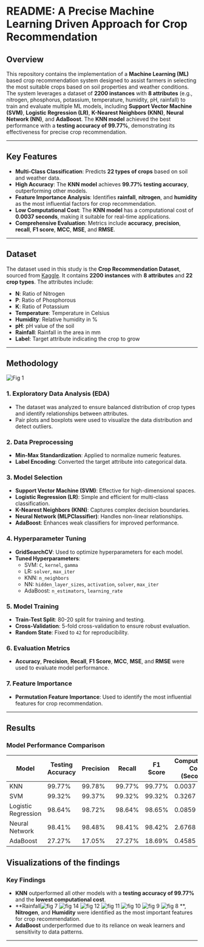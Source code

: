# README: A Precise Machine Learning Driven Approach for Crop Recommendation

## Overview
This repository contains the implementation of a **Machine Learning (ML)** based crop recommendation system designed to assist farmers in selecting the most suitable crops based on soil properties and weather conditions. The system leverages a dataset of **2200 instances** with **8 attributes** (e.g., nitrogen, phosphorus, potassium, temperature, humidity, pH, rainfall) to train and evaluate multiple ML models, including **Support Vector Machine (SVM)**, **Logistic Regression (LR)**, **K-Nearest Neighbors (KNN)**, **Neural Network (NN)**, and **AdaBoost**. The **KNN model** achieved the best performance with a **testing accuracy of 99.77%**, demonstrating its effectiveness for precise crop recommendation.

---

## Key Features
- **Multi-Class Classification**: Predicts **22 types of crops** based on soil and weather data.
- **High Accuracy**: The **KNN model** achieves **99.77% testing accuracy**, outperforming other models.
- **Feature Importance Analysis**: Identifies **rainfall**, **nitrogen**, and **humidity** as the most influential factors for crop recommendation.
- **Low Computational Cost**: The **KNN model** has a computational cost of **0.0037 seconds**, making it suitable for real-time applications.
- **Comprehensive Evaluation**: Metrics include **accuracy**, **precision**, **recall**, **F1 score**, **MCC**, **MSE**, and **RMSE**.

---

## Dataset
The dataset used in this study is the **Crop Recommendation Dataset**, sourced from [Kaggle](https://www.kaggle.com/datasets/atharvaingle/croprecommendation-dataset). It contains **2200 instances** with **8 attributes** and **22 crop types**. The attributes include:
- **N**: Ratio of Nitrogen
- **P**: Ratio of Phosphorous
- **K**: Ratio of Potassium
- **Temperature**: Temperature in Celsius
- **Humidity**: Relative humidity in %
- **pH**: pH value of the soil
- **Rainfall**: Rainfall in the area in mm
- **Label**: Target attribute indicating the crop to grow

---

## Methodology
![Fig 1](https://github.com/user-attachments/assets/3905557a-8ff4-4806-a342-f8ddef29041c)

### 1. **Exploratory Data Analysis (EDA)**
- The dataset was analyzed to ensure balanced distribution of crop types and identify relationships between attributes.
- Pair plots and boxplots were used to visualize the data distribution and detect outliers.

### 2. **Data Preprocessing**
- **Min-Max Standardization**: Applied to normalize numeric features.
- **Label Encoding**: Converted the target attribute into categorical data.

### 3. **Model Selection**
- **Support Vector Machine (SVM)**: Effective for high-dimensional spaces.
- **Logistic Regression (LR)**: Simple and efficient for multi-class classification.
- **K-Nearest Neighbors (KNN)**: Captures complex decision boundaries.
- **Neural Network (MLPClassifier)**: Handles non-linear relationships.
- **AdaBoost**: Enhances weak classifiers for improved performance.

### 4. **Hyperparameter Tuning**
- **GridSearchCV**: Used to optimize hyperparameters for each model.
- **Tuned Hyperparameters**:
  - SVM: `C`, `kernel`, `gamma`
  - LR: `solver`, `max_iter`
  - KNN: `n_neighbors`
  - NN: `hidden_layer_sizes`, `activation`, `solver`, `max_iter`
  - AdaBoost: `n_estimators`, `learning_rate`

### 5. **Model Training**
- **Train-Test Split**: 80-20 split for training and testing.
- **Cross-Validation**: 5-fold cross-validation to ensure robust evaluation.
- **Random State**: Fixed to `42` for reproducibility.

### 6. **Evaluation Metrics**
- **Accuracy**, **Precision**, **Recall**, **F1 Score**, **MCC**, **MSE**, and **RMSE** were used to evaluate model performance.

### 7. **Feature Importance**
- **Permutation Feature Importance**: Used to identify the most influential features for crop recommendation.

---

## Results
### Model Performance Comparison
| Model               | Testing Accuracy | Precision | Recall | F1 Score | Computational Cost (Seconds) |
|---------------------|------------------|-----------|--------|----------|------------------------------|
| KNN                 | 99.77%           | 99.78%    | 99.77% | 99.77%   | 0.0037                       |
| SVM                 | 99.32%           | 99.37%    | 99.32% | 99.32%   | 0.3267                       |
| Logistic Regression | 98.64%           | 98.72%    | 98.64% | 98.65%   | 0.0859                       |
| Neural Network      | 98.41%           | 98.48%    | 98.41% | 98.42%   | 2.6768                       |
| AdaBoost            | 27.27%           | 17.05%    | 27.27% | 18.69%   | 0.4585                       |

## Visualizations of the findings

### Key Findings
- **KNN** outperformed all other models with a **testing accuracy of 99.77%** and the **lowest computational cost**.
- **Rainfall![fig 7](https://github.com/user-attachments/assets/1b567f47-b7e8-42fd-82a7-d81d9b717d15)
![fig 14](https://github.com/user-attachments/assets/708df4af-c498-47ff-84e2-24a3e1310421)
![fig 12](https://github.com/user-attachments/assets/5663caf4-8117-434b-af99-884e9502f3bb)
![fig 11](https://github.com/user-attachments/assets/cbdc9ded-d2ff-4928-858e-cf635b82ddab)
![fig 10](https://github.com/user-attachments/assets/0025d1a2-c428-4361-b9ed-8ea6eed686f9)
![fig 9](https://github.com/user-attachments/assets/416efe49-8ffb-419f-9312-0c12785e014a)
![fig 8](https://github.com/user-attachments/assets/4cfc8102-628f-48ca-a077-6062f45f65b3)
**, **Nitrogen**, and **Humidity** were identified as the most important features for crop recommendation.
- **AdaBoost** underperformed due to its reliance on weak learners and sensitivity to data patterns.

---
